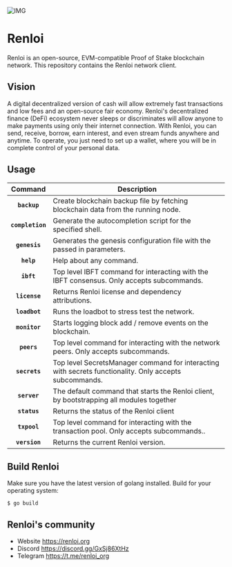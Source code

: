 ![IMG](https://user-images.githubusercontent.com/96906027/147944368-66d18a6e-81cc-4c05-b26b-5c1872c60a16.png)
# Renloi
Renloi is an open-source, EVM-compatible Proof of Stake blockchain network.
This repository contains the Renloi network client.
## Vision
A digital decentralized version of cash will allow extremely fast transactions and low fees and an open-source fair economy. Renloi's decentralized finance (DeFi) ecosystem never sleeps or discriminates will allow anyone to make payments using only their internet connection. With Renloi, you can send, receive, borrow, earn interest, and even stream funds anywhere and anytime. To operate, you just need to set up a wallet, where you will be in complete control of your personal data.

## Usage

|    Command    | Description                                                                                                                                                                                                                                                                                                                                                                                                                                                                                                                                          |
| :-----------: | ---------------------------------------------------------------------------------------------------------------------------------------------------------------------------------------------------------------------------------------------------------------------------------------------------------------------------------------------------------------------------------------------------------------------------------------------------------------------------------------------------------------------------------------------------- |
| **`backup`**     | Create blockchain backup file by fetching blockchain data from the running node. 
| **`completion`** | Generate the autocompletion script for the specified shell.                                                                                      |
| **`genesis`**    | Generates the genesis configuration file with the passed in parameters.                                                                          |
| **`help`**       | Help about any command.                                                                                                                          |
| **`ibft`**       | Top level IBFT command for interacting with the IBFT consensus. Only accepts subcommands.                                                        |
| **`license`**    | Returns Renloi license and dependency attributions.                                                                                              | 
| **`loadbot`**    | Runs the loadbot to stress test the network.                                                                                                     |
| **`monitor`**    | Starts logging block add / remove events on the blockchain.                                                                                      |
| **`peers`**      | Top level command for interacting with the network peers. Only accepts subcommands.                                                              |
| **`secrets`**    | Top level SecretsManager command for interacting with secrets functionality. Only accepts subcommands.                                           |
| **`server`**     | The default command that starts the Renloi client, by bootstrapping all modules together                                                         |
| **`status`**     | Returns the status of the Renloi client                                                                                                          |
| **`txpool`**     | Top level command for interacting with the transaction pool. Only accepts subcommands..                                                          | 
| **`version`**    | Returns the current Renloi version.                                                                                                              |                                                                                                                                                                    
## Build Renloi
Make sure you have the latest version of golang installed.
Build for your operating system:

`$ go build`

## Renloi's community
* Website https://renloi.org
* Discord https://discord.gg/GxSj86XtHz
* Telegram https://t.me/renloi_org



